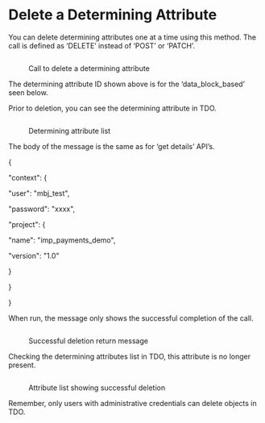 # Delete a Determining Attribute

You can delete determining attributes one at a time using this method.  The call is defined as ‘DELETE’ instead of ‘POST’ or ‘PATCH’.

&#x20;

<figure><img src="../../../../../.gitbook/assets/image (52).png" alt=""><figcaption><p>Call to delete a determining attribute</p></figcaption></figure>

&#x20;

The determining attribute ID shown above is for the ‘data\_block\_based’ seen below.

&#x20;

Prior to deletion, you can see the determining attribute in TDO.

&#x20;

<figure><img src="../../../../../.gitbook/assets/image (53).png" alt=""><figcaption><p>Determining attribute list</p></figcaption></figure>

&#x20;

The body of the message is the same as for ‘get details’ API’s.

&#x20;

{

&#x20;   "context": {

&#x20;       "user": "mbj\_test",

&#x20;       "password": "xxxx",

&#x20;       "project": {

&#x20;           "name": "imp\_payments\_demo",

&#x20;           "version": "1.0"

&#x20;       }

&#x20;   }

}

&#x20;

When run, the message only shows the successful completion of the call.

&#x20;&#x20;

<figure><img src="../../../../../.gitbook/assets/image (54).png" alt=""><figcaption><p>Successful deletion return message</p></figcaption></figure>

&#x20;

Checking the determining attributes list in TDO, this attribute is no longer present.

&#x20;

<figure><img src="../../../../../.gitbook/assets/image (55).png" alt=""><figcaption><p>Attribute list showing successful deletion</p></figcaption></figure>

&#x20;

Remember, only users with administrative credentials can delete objects in TDO.
